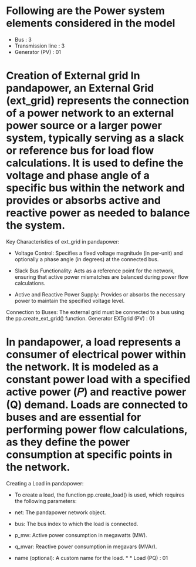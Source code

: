 # Following are the Power system elements considered in the model 
* Bus : 3
* Transmission line : 3
* Generator (PV) : 01
# Creation of External grid In pandapower, an External Grid (ext_grid) represents the connection of a power network to an external power source or a larger power system, typically serving as a slack or reference bus for load flow calculations. It is used to define the voltage and phase angle of a specific bus within the network and provides or absorbs active and reactive power as needed to balance the system.

Key Characteristics of ext_grid in pandapower:
* Voltage Control: Specifies a fixed voltage magnitude (in per-unit) and optionally a phase angle (in degrees) at the connected bus.

* Slack Bus Functionality: Acts as a reference point for the network, ensuring that active power mismatches are balanced during power flow calculations.

* Active and Reactive Power Supply: Provides or absorbs the necessary power to maintain the specified voltage level.

Connection to Buses: The external grid must be connected to a bus using the pp.create_ext_grid() function.             Generator EXTgrid (PV) : 01
# In pandapower, a load represents a consumer of electrical power within the network. It is modeled as a constant power load with a specified active power (𝑃) and reactive power (Q) demand. Loads are connected to buses and are essential for performing power flow calculations, as they define the power consumption at specific points in the network.

Creating a Load in pandapower:
* To create a load, the function pp.create_load() is used, which requires the following parameters:

* net: The pandapower network object.

* bus: The bus index to which the load is connected.

* p_mw: Active power consumption in megawatts (MW).

* q_mvar: Reactive power consumption in megavars (MVAr).

* name (optional): A custom name for the load.                                                                              * * Load (PQ) : 01
